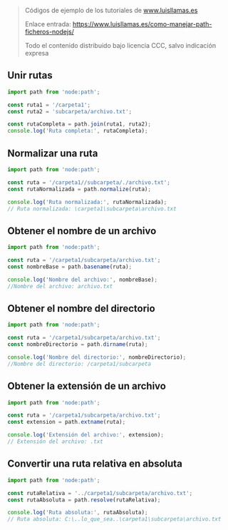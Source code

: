 > Códigos de ejemplo de los tutoriales de www.luisllamas.es
>
> Enlace entrada: https://www.luisllamas.es/como-manejar-path-ficheros-nodejs/
>
> Todo el contenido distribuido bajo licencia CCC, salvo indicación expresa

## Unir rutas
```javascript
import path from 'node:path';

const ruta1 = '/carpeta1';
const ruta2 = 'subcarpeta/archivo.txt';

const rutaCompleta = path.join(ruta1, ruta2);
console.log('Ruta completa:', rutaCompleta);
```


## Normalizar una ruta
```javascript
import path from 'node:path';

const ruta = '/carpeta1//subcarpeta/./archivo.txt';
const rutaNormalizada = path.normalize(ruta);

console.log('Ruta normalizada:', rutaNormalizada);
// Ruta normalizada: \carpeta1\subcarpeta\archivo.txt
```


## Obtener el nombre de un archivo
```javascript
import path from 'node:path';

const ruta = '/carpeta1/subcarpeta/archivo.txt';
const nombreBase = path.basename(ruta);

console.log('Nombre del archivo:', nombreBase);
//Nombre del archivo: archivo.txt
```


## Obtener el nombre del directorio
```javascript
import path from 'node:path';

const ruta = '/carpeta1/subcarpeta/archivo.txt';
const nombreDirectorio = path.dirname(ruta);

console.log('Nombre del directorio:', nombreDirectorio);
//Nombre del directorio: /carpeta1/subcarpeta
```


## Obtener la extensión de un archivo
```javascript
import path from 'node:path';

const ruta = '/carpeta1/subcarpeta/archivo.txt';
const extension = path.extname(ruta);

console.log('Extensión del archivo:', extension);
// Extensión del archivo: .txt
```


## Convertir una ruta relativa en absoluta
```javascript
import path from 'node:path';

const rutaRelativa = '../carpeta1/subcarpeta/archivo.txt';
const rutaAbsoluta = path.resolve(rutaRelativa);

console.log('Ruta absoluta:', rutaAbsoluta);
// Ruta absoluta: C:\..lo_que_sea..\carpeta1\subcarpeta\archivo.txt
```



